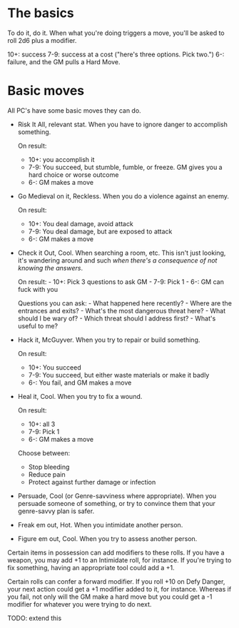 # The basics

To do it, do it. When what you're doing triggers a move, you'll be asked to
roll 2d6 plus a modifier.

10+: success
7-9: success at a cost ("here's three options. Pick two.")
6-: failure, and the GM pulls a Hard Move.

# Basic moves

All PC's have some basic moves they can do.

- Risk It All, relevant stat. When you have to ignore danger to accomplish
  something. 

  On result:
    - 10+: you accomplish it
    - 7-9: You succeed, but stumble, fumble, or freeze. GM gives you a hard
      choice or worse outcome
    - 6-: GM makes a move

- Go Medieval on it, Reckless. When you do a violence against an enemy.

   On result:
     - 10+: You deal damage, avoid attack
     - 7-9: You deal damage, but are exposed to attack
     - 6-: GM makes a move
     
- Check it Out, Cool. When searching a room, etc. This isn't just
  looking, it's wandering around and such *when there's a consequence of not
  knowing the answers*.

   On result:
      - 10+: Pick 3 questions to ask GM
      - 7-9: Pick 1
      - 6-: GM can fuck with you

   Questions you can ask:
      - What happened here recently?
      - Where are the entrances and exits?
      - What's the most dangerous threat here?
      - What should I be wary of?
      - Which threat should I address first?
      - What's useful to me?

- Hack it, McGuyver. When you try to repair or build something.

    On result:
    - 10+: You succeed
    - 7-9: You succeed, but either waste materials or make it badly
    - 6-: You fail, and GM makes a move
    
- Heal it, Cool. When you try to fix a wound.
   
   On result:
    - 10+: all 3
    - 7-9: Pick 1
    - 6-: GM makes a move

   Choose between:
    - Stop bleeding
    - Reduce pain
    - Protect against further damage or infection

- Persuade, Cool (or Genre-savviness where appropriate). When you persuade
  someone of something, or try to convince them that your genre-savvy plan is
  safer.
- Freak em out, Hot. When you intimidate another person.
- Figure em out, Cool. When you try to assess another person.

Certain items in possession can add modifiers to these rolls. If you have a
weapon, you may add +1 to an Intimidate roll, for instance. If you're trying to
fix something, having an appropriate tool could add a +1. 

Certain rolls can confer a forward modifier. If you roll +10 on Defy Danger,
your next action could get a +1 modifier added to it, for instance. Whereas if
you fail, not only will the GM make a hard move but you could get a -1 modifier
for whatever you were trying to do next.

TODO: extend this
